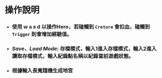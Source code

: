 操作說明
===
- ### 使用 w a s d 以操作Hero，若碰觸到 ```Creture``` 會扣血，碰觸到```Trigger``` 則會增加經驗值。
- ### ***Save、Load Mode:*** 存檔模式，輸入1進入存檔模式，輸入2進入讀取存檔模式，輸入紀錄點名稱以紀錄當前遊戲狀態。
- ### 根據輸入長寬隨機生成地宮